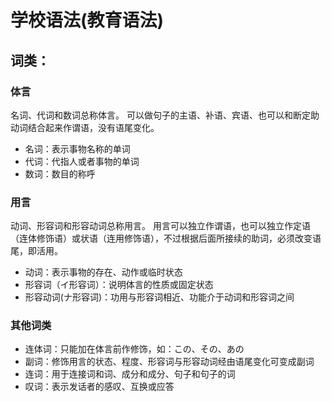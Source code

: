 # 学校语法(教育语法)
## 词类：
### 体言
名词、代词和数词总称体言。
可以做句子的主语、补语、宾语、也可以和断定助动词结合起来作谓语，没有语尾变化。
+ 名词：表示事物名称的单词
+ 代词：代指人或者事物的单词
+ 数词：数目的称呼

### 用言
动词、形容词和形容动词总称用言。
用言可以独立作谓语，也可以独立作定语（连体修饰语）或状语（连用修饰语），不过根据后面所接续的助词，必须改变语尾，即活用。
+ 动词：表示事物的存在、动作或临时状态
+ 形容词（イ形容词）：说明体言的性质或固定状态
+ 形容动词(ナ形容词)：功用与形容词相近、功能介于动词和形容词之间

### 其他词类
+ 连体词：只能加在体言前作修饰，如：この、その、あの
+ 副词：修饰用言的状态、程度、形容词与形容动词经由语尾变化可变成副词
+ 连词：用于连接词和词、成分和成分、句子和句子的词
+ 叹词：表示发话者的感叹、互换或应答
